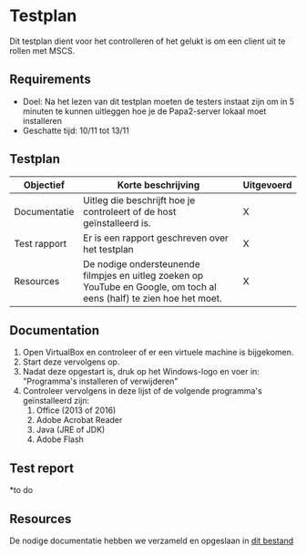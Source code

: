 # Testplan

Dit testplan dient voor het controlleren of het gelukt is om een client uit te rollen met MSCS.

## Requirements

- Doel: Na het lezen van dit testplan moeten de testers instaat zijn om in 5 minuten te kunnen uitleggen hoe je de Papa2-server lokaal moet installeren
- Geschatte tijd: 10/11 tot 13/11

## Testplan

|Objectief|Korte beschrijving|Uitgevoerd|
|---------|------------------|-------|
|Documentatie|Uitleg die beschrijft hoe je controleert of de host geïnstalleerd is.|X|
|Test rapport|Er is een rapport geschreven over het testplan|X|
|Resources|De nodige ondersteunende filmpjes en uitleg zoeken op YouTube en Google, om toch al eens (half) te zien hoe het moet.|X|

## Documentation

1. Open VirtualBox en controleer of er een virtuele machine is bijgekomen.
2. Start deze vervolgens op.
3. Nadat deze opgestart is, druk op het Windows-logo en voer in: "Programma's installeren of verwijderen"
4. Controleer vervolgens in deze lijst of de volgende programma's geïnstalleerd zijn:
    1. Office (2013 of 2016)
    2. Adobe Acrobat Reader
    3. Java (JRE of JDK)
    4. Adobe Flash

## Test report

*to do

## Resources

De nodige documentatie hebben we verzameld en opgeslaan in [dit bestand](https://github.com/HoGentTIN/p3ops-red/blob/master/papa2%20-%20werkstations/Links.md)

